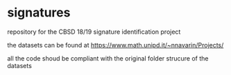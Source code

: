 # signatures
repository for the CBSD 18/19 signature identification project 

the datasets can be found at https://www.math.unipd.it/~nnavarin/Projects/

all the code shoud be compliant with the original folder strucure of the datasets
